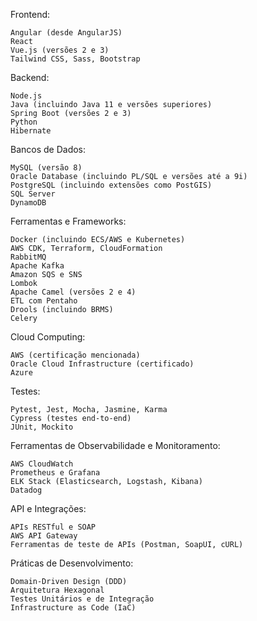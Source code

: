Frontend:

    Angular (desde AngularJS)
    React
    Vue.js (versões 2 e 3)
    Tailwind CSS, Sass, Bootstrap

Backend:

    Node.js
    Java (incluindo Java 11 e versões superiores)
    Spring Boot (versões 2 e 3)
    Python
    Hibernate

Bancos de Dados:

    MySQL (versão 8)
    Oracle Database (incluindo PL/SQL e versões até a 9i)
    PostgreSQL (incluindo extensões como PostGIS)
    SQL Server
    DynamoDB

Ferramentas e Frameworks:

    Docker (incluindo ECS/AWS e Kubernetes)
    AWS CDK, Terraform, CloudFormation
    RabbitMQ
    Apache Kafka
    Amazon SQS e SNS
    Lombok
    Apache Camel (versões 2 e 4)
    ETL com Pentaho
    Drools (incluindo BRMS)
    Celery

Cloud Computing:

    AWS (certificação mencionada)
    Oracle Cloud Infrastructure (certificado)
    Azure

Testes:

    Pytest, Jest, Mocha, Jasmine, Karma
    Cypress (testes end-to-end)
    JUnit, Mockito

Ferramentas de Observabilidade e Monitoramento:

    AWS CloudWatch
    Prometheus e Grafana
    ELK Stack (Elasticsearch, Logstash, Kibana)
    Datadog

API e Integrações:

    APIs RESTful e SOAP
    AWS API Gateway
    Ferramentas de teste de APIs (Postman, SoapUI, cURL)

Práticas de Desenvolvimento:

    Domain-Driven Design (DDD)
    Arquitetura Hexagonal
    Testes Unitários e de Integração
    Infrastructure as Code (IaC)